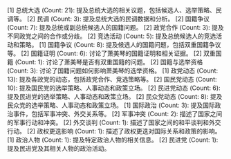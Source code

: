 [1] 总统大选 (Count: 21): 提及总统大选的相关议题，包括候选人、选举策略、民调等。
	[2] 民调 (Count: 3): 提及总统大选的民调数据和分析。
	[2] 国籍争议 (Count: 7): 提及总统或副总统候选人的国籍问题。
	[2] 政党合作 (Count: 3): 提及不同政党之间的合作或分歧。
	[2] 竞选活动 (Count: 5): 提及总统候选人的竞选活动和策略。
[1] 国籍争议 (Count: 8): 提及候选人的国籍问题，包括双重国籍争议等。
	[2] 国籍证明 (Count: 6): 讨论了萧美琴的国籍证明和相关证据。
	[2] 双重国籍 (Count: 1): 讨论了萧美琴是否有双重国籍的问题。
	[2] 国籍与选举资格 (Count: 3): 讨论了国籍问题如何影响萧美琴的选举资格。
[1] 政党动态 (Count: 13): 提及各政党的动态，包括政党合作、竞选策略等。
	[2] 国民党动态 (Count: 10): 提及国民党的选举策略、人事动态和政策立场。
	[2] 民进党动态 (Count: 6): 提及民进党的选举策略、人事动态和政策立场。
	[2] 民众党动态 (Count: 8): 提及民众党的选举策略、人事动态和政策立场。
[1] 国际政治 (Count: 3): 提及国际政治事件，包括军事冲突、外交关系等。
	[2] 军事冲突 (Count: 2): 描述了国家之间的军事行动和冲突。
	[2] 外交谈判 (Count: 1): 描述了国家之间的和平谈判和外交行动。
	[2] 政权更迭影响 (Count: 1): 描述了政权更迭对国际关系和政策的影响。
[1] 政治人物 (Count: 1): 提及特定政治人物的相关信息。
	[2] 民进党 (Count: 1): 提及民进党及其相关人物的政治活动。


